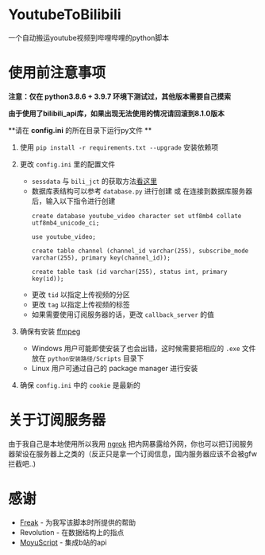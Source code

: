 # YoutubeToBilibili
一个自动搬运youtube视频到哔哩哔哩的python脚本

# 使用前注意事项
**注意：仅在 python3.8.6 + 3.9.7 环境下测试过，其他版本需要自己摸索**

**由于使用了bilibili_api库，如果出现无法使用的情况请回滚到8.1.0版本** 

**请在 **config.ini** 的所在目录下运行py文件 **

1. 使用 ``pip install -r requirements.txt --upgrade`` 安装依赖项

2. 更改 ``config.ini`` 里的配置文件
    - ``sessdata`` 与 ``bili_jct`` 的获取方法[看这里](https://github.com/Passkou/bilibili_api#获取-sessdate-和csrf)   
    - 数据库表结构可以参考 ``database.py`` 进行创建 或 在连接到数据库服务器后，输入以下指令进行创建
        ```
        create database youtube_video character set utf8mb4 collate utf8mb4_unicode_ci;

        use youtube_video;

        create table channel (channel_id varchar(255), subscribe_mode varchar(255), primary key(channel_id));

        create table task (id varchar(255), status int, primary key(id));
        ```
    - 更改 ``tid`` 以指定上传视频的分区
    - 更改 ``tag`` 以指定上传视频的标签
    - 如果需要使用订阅服务器的话，更改 ``callback_server`` 的值

3. 确保有安装 [ffmpeg](https://ffmpeg.org/download.html)
    - Windows 用户可能即使安装了也会出错，这时候需要把相应的 ``.exe`` 文件放在 ``python安装路径/Scripts`` 目录下
    - Linux 用户可通过自己的 package manager 进行安装

4. 确保 ``config.ini`` 中的 ``cookie`` 是最新的
 
# 关于订阅服务器
由于我自己是本地使用所以我用 [ngrok](https://ngrok.com/) 把内网暴露给外网，你也可以把订阅服务器架设在服务器上之类的（反正只是拿一个订阅信息，国内服务器应该不会被gfw拦截吧..)

# 感谢

* [Freak](https://github.com/Fre-ak) - 为我写该脚本时所提供的帮助
* Revolution - 在数据结构上的指点
* [MoyuScript](https://github.com/MoyuScript) - 集成b站的api
